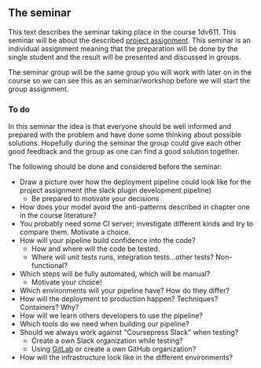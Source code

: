 ## The seminar
This text describes the seminar taking place in the course 1dv611. This seminar will be about the described [project assignment](project_assignment.md).
This seminar is an individual assignment meaning that the preparation will be done by the single student and the result will be presented and discussed in groups.

The seminar group will be the same group you will work with later on in the course so we can see this as an seminar/workshop before we will start the group assignment.

### To do
In this seminar the idea is that everyone should be well informed and prepared with the problem and have done some thinking about possible solutions. Hopefully during the seminar the group could give each other good feedback and the group as one can find a good solution together.

The following should be done and considered before the seminar:

* Draw a picture over how the deployment pipeline could look like for the project assignment (the slack plugin development pipeline)
  * Be prepared to motivate your decisions
* How does your model avoid the anti-patterns described in chapter one in the course literature?
* You probably need some CI server; investigate different kinds and try to compare them. Motivate a choice.
* How will your pipeline build confidence into the code?
  * How and where will the code be tested.
  * Where will unit tests runs, integration tests...other tests? Non-functional?
* Which steps will be fully automated, which will be manual?
  * Motivate your choice!
* Which environments will your pipeline have? How do they differ?
* How will the deployment to production happen? Techniques? Containers? Why?
* How will we learn others developers to use the pipeline?
* Which tools do we need when building our pipeline?
* Should we always work against "Coursepress Slack" when testing?
  * Create a own Slack organization while testing?
  * Using [GitLab](https://gitlab.com) or create a own GitHub organization?
* How will the infrastructure look like in the different environments?


